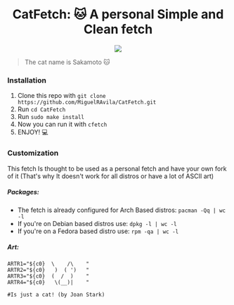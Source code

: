 <div align="center">
<h1>CatFetch: 🐱 A personal Simple and Clean fetch </h1>
</div>

<p align="center">
  <img src="https://github.com/MiguelRAvila/CatFetch/blob/master/rsc/preview2.png">
</p>

> The cat name is Sakamoto 🐱

### Installation

1. Clone this repo with `git clone https://github.com/MiguelRAvila/CatFetch.git`
2. Run `cd CatFetch`
3. Run `sudo make install`
4. Now you can run it with `cfetch` 
5. ENJOY! 💻

### Customization

This fetch Is thought to be used as a personal fetch and have your own fork of it (That's why It doesn't work for all distros or have a lot of ASCII art)

##### Packages:

- The fetch is already configured for Arch Based distros: `pacman -Qq | wc -l`
- If you're on Debian based distros use: `dpkg -l | wc -l`
- If you're on a Fedora based distro use: `rpm -qa | wc -l`


##### Art:

```shell
ARTR1="${c0}  \    /\    "
ARTR2="${c0}   )  ( ')   "
ARTR3="${c0}  (  /  )    "
ARTR4="${c0}   \(__)|    "  

#Is just a cat! (by Joan Stark)
```
